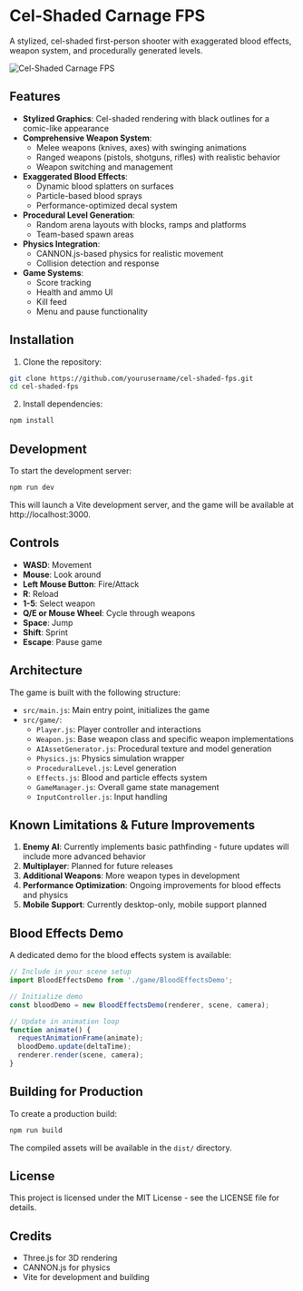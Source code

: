 # Cel-Shaded Carnage FPS

A stylized, cel-shaded first-person shooter with exaggerated blood effects, weapon system, and procedurally generated levels.

![Cel-Shaded Carnage FPS](screenshot.png)

## Features

- **Stylized Graphics**: Cel-shaded rendering with black outlines for a comic-like appearance
- **Comprehensive Weapon System**: 
  - Melee weapons (knives, axes) with swinging animations
  - Ranged weapons (pistols, shotguns, rifles) with realistic behavior
  - Weapon switching and management
- **Exaggerated Blood Effects**:
  - Dynamic blood splatters on surfaces
  - Particle-based blood sprays
  - Performance-optimized decal system
- **Procedural Level Generation**:
  - Random arena layouts with blocks, ramps and platforms
  - Team-based spawn areas
- **Physics Integration**:
  - CANNON.js-based physics for realistic movement
  - Collision detection and response
- **Game Systems**:
  - Score tracking
  - Health and ammo UI
  - Kill feed
  - Menu and pause functionality

## Installation

1. Clone the repository:
```bash
git clone https://github.com/yourusername/cel-shaded-fps.git
cd cel-shaded-fps
```

2. Install dependencies:
```bash
npm install
```

## Development

To start the development server:

```bash
npm run dev
```

This will launch a Vite development server, and the game will be available at http://localhost:3000.

## Controls

- **WASD**: Movement
- **Mouse**: Look around
- **Left Mouse Button**: Fire/Attack
- **R**: Reload
- **1-5**: Select weapon
- **Q/E or Mouse Wheel**: Cycle through weapons
- **Space**: Jump
- **Shift**: Sprint
- **Escape**: Pause game

## Architecture

The game is built with the following structure:

- `src/main.js`: Main entry point, initializes the game
- `src/game/`:
  - `Player.js`: Player controller and interactions
  - `Weapon.js`: Base weapon class and specific weapon implementations
  - `AIAssetGenerator.js`: Procedural texture and model generation
  - `Physics.js`: Physics simulation wrapper
  - `ProceduralLevel.js`: Level generation
  - `Effects.js`: Blood and particle effects system
  - `GameManager.js`: Overall game state management
  - `InputController.js`: Input handling

## Known Limitations & Future Improvements

1. **Enemy AI**: Currently implements basic pathfinding - future updates will include more advanced behavior
2. **Multiplayer**: Planned for future releases
3. **Additional Weapons**: More weapon types in development
4. **Performance Optimization**: Ongoing improvements for blood effects and physics
5. **Mobile Support**: Currently desktop-only, mobile support planned

## Blood Effects Demo

A dedicated demo for the blood effects system is available:

```javascript
// Include in your scene setup
import BloodEffectsDemo from './game/BloodEffectsDemo';

// Initialize demo
const bloodDemo = new BloodEffectsDemo(renderer, scene, camera);

// Update in animation loop
function animate() {
  requestAnimationFrame(animate);
  bloodDemo.update(deltaTime);
  renderer.render(scene, camera);
}
```

## Building for Production

To create a production build:

```bash
npm run build
```

The compiled assets will be available in the `dist/` directory.

## License

This project is licensed under the MIT License - see the LICENSE file for details.

## Credits

- Three.js for 3D rendering
- CANNON.js for physics
- Vite for development and building 